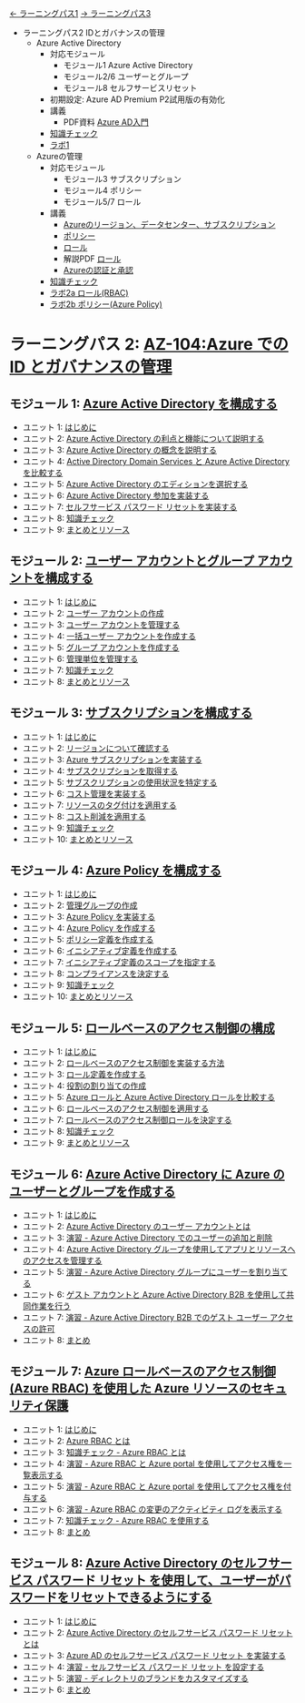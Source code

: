 [← ラーニングパス1](lp1.md)
[→ ラーニングパス3](lp3.md)

- ラーニングパス2 IDとガバナンスの管理
  - Azure Active Directory
    - 対応モジュール
      - モジュール1 Azure Active Directory
      - モジュール2/6 ユーザーとグループ
      - モジュール8 セルフサービスリセット
    - 初期設定: Azure AD Premium P2試用版の有効化
    - 講義
      - PDF資料 [Azure AD入門](../AzureAD/Azure%20AD%E5%85%A5%E9%96%80.pdf)
    - [知識チェック](lp2-1-aad-check.md)
    - [ラボ1](https://github.com/MicrosoftLearning/AZ-104-MicrosoftAzureAdministrator.ja-jp/blob/main/Instructions/Labs/LAB_01-Manage_Azure_AD_Identities.md)
  - Azureの管理
    - 対応モジュール
      - モジュール3 サブスクリプション
      - モジュール4 ポリシー
      - モジュール5/7 ロール
    - 講義
      - [Azureのリージョン、データセンター、サブスクリプション](mod02-01-subscription.md)
      - [ポリシー](mod02-02-policy.md)
      - [ロール](mod02-03-rbac.md)
      - 解説PDF [ロール](pdf/mod02/ロール・ポリシー全体像.pdf)
      - [Azureの認証と承認](../SC/pdf/Azureの認証と承認.pdf)
    - [知識チェック](lp2-2-subscription-check.md)
    - [ラボ2a ロール(RBAC)](https://github.com/MicrosoftLearning/AZ-104-MicrosoftAzureAdministrator.ja-jp/blob/main/Instructions/Labs/LAB_02a_Manage_Subscriptions_and_RBAC.md)
    - [ラボ2b ポリシー(Azure Policy)](https://github.com/MicrosoftLearning/AZ-104-MicrosoftAzureAdministrator.ja-jp/blob/main/Instructions/Labs/LAB_02b-Manage_Governance_via_Azure_Policy.md)


# ラーニングパス 2: [AZ-104:Azure での ID とガバナンスの管理](https://docs.microsoft.com/ja-jp/learn/paths/az-104-manage-identities-governance/)
## モジュール 1: [Azure Active Directory を構成する](https://docs.microsoft.com/ja-jp/learn/modules/configure-azure-active-directory/)
- ユニット 1: [はじめに](https://docs.microsoft.com/ja-jp/learn/modules/configure-azure-active-directory/1-introduction)
- ユニット 2: [Azure Active Directory の利点と機能について説明する](https://docs.microsoft.com/ja-jp/learn/modules/configure-azure-active-directory/2-describe-benefits-features)
- ユニット 3: [Azure Active Directory の概念を説明する](https://docs.microsoft.com/ja-jp/learn/modules/configure-azure-active-directory/3-describe-azure-active-directory-concepts)
- ユニット 4: [Active Directory Domain Services と Azure Active Directory を比較する](https://docs.microsoft.com/ja-jp/learn/modules/configure-azure-active-directory/4-compare-active-directory-domain-services)
- ユニット 5: [Azure Active Directory のエディションを選択する](https://docs.microsoft.com/ja-jp/learn/modules/configure-azure-active-directory/5-select-editions)
- ユニット 6: [Azure Active Directory 参加を実装する](https://docs.microsoft.com/ja-jp/learn/modules/configure-azure-active-directory/6-implement-active-directory-join)
- ユニット 7: [セルフサービス パスワード リセットを実装する](https://docs.microsoft.com/ja-jp/learn/modules/configure-azure-active-directory/7-implement-self-service-password-reset)
- ユニット 8: [知識チェック](https://docs.microsoft.com/ja-jp/learn/modules/configure-azure-active-directory/8-knowledge-check)
- ユニット 9: [まとめとリソース](https://docs.microsoft.com/ja-jp/learn/modules/configure-azure-active-directory/9-summary-resources)
## モジュール 2: [ユーザー アカウントとグループ アカウントを構成する](https://docs.microsoft.com/ja-jp/learn/modules/configure-user-group-accounts/)
- ユニット 1: [はじめに](https://docs.microsoft.com/ja-jp/learn/modules/configure-user-group-accounts/1-introduction)
- ユニット 2: [ユーザー アカウントの作成](https://docs.microsoft.com/ja-jp/learn/modules/configure-user-group-accounts/2-create-user-accounts)
- ユニット 3: [ユーザー アカウントを管理する](https://docs.microsoft.com/ja-jp/learn/modules/configure-user-group-accounts/3-manage-user-accounts)
- ユニット 4: [一括ユーザー アカウントを作成する](https://docs.microsoft.com/ja-jp/learn/modules/configure-user-group-accounts/4-create-bulk-user-accounts)
- ユニット 5: [グループ アカウントを作成する](https://docs.microsoft.com/ja-jp/learn/modules/configure-user-group-accounts/5-create)
- ユニット 6: [管理単位を管理する](https://docs.microsoft.com/ja-jp/learn/modules/configure-user-group-accounts/6-create-administrative-units)
- ユニット 7: [知識チェック](https://docs.microsoft.com/ja-jp/learn/modules/configure-user-group-accounts/7-knowledge-check)
- ユニット 8: [まとめとリソース](https://docs.microsoft.com/ja-jp/learn/modules/configure-user-group-accounts/8-summary-resources)
## モジュール 3: [サブスクリプションを構成する](https://docs.microsoft.com/ja-jp/learn/modules/configure-subscriptions/)
- ユニット 1: [はじめに](https://docs.microsoft.com/ja-jp/learn/modules/configure-subscriptions/1-introduction)
- ユニット 2: [リージョンについて確認する](https://docs.microsoft.com/ja-jp/learn/modules/configure-subscriptions/2-identify-regions)
- ユニット 3: [Azure サブスクリプションを実装する](https://docs.microsoft.com/ja-jp/learn/modules/configure-subscriptions/3-implement-azure-subscriptions)
- ユニット 4: [サブスクリプションを取得する](https://docs.microsoft.com/ja-jp/learn/modules/configure-subscriptions/4-obtain-subscription)
- ユニット 5: [サブスクリプションの使用状況を特定する](https://docs.microsoft.com/ja-jp/learn/modules/configure-subscriptions/5-identify-subscription-usage)
- ユニット 6: [コスト管理を実装する](https://docs.microsoft.com/ja-jp/learn/modules/configure-subscriptions/6-implement-cost-management)
- ユニット 7: [リソースのタグ付けを適用する](https://docs.microsoft.com/ja-jp/learn/modules/configure-subscriptions/7-apply-resource-tagging)
- ユニット 8: [コスト削減を適用する](https://docs.microsoft.com/ja-jp/learn/modules/configure-subscriptions/8-apply-cost-savings)
- ユニット 9: [知識チェック](https://docs.microsoft.com/ja-jp/learn/modules/configure-subscriptions/9-knowledge-check)
- ユニット 10: [まとめとリソース](https://docs.microsoft.com/ja-jp/learn/modules/configure-subscriptions/10-summary-resources)
## モジュール 4: [Azure Policy を構成する](https://docs.microsoft.com/ja-jp/learn/modules/configure-azure-policy/)
- ユニット 1: [はじめに](https://docs.microsoft.com/ja-jp/learn/modules/configure-azure-policy/1-introduction)
- ユニット 2: [管理グループの作成](https://docs.microsoft.com/ja-jp/learn/modules/configure-azure-policy/2-create-management-groups)
- ユニット 3: [Azure Policy を実装する](https://docs.microsoft.com/ja-jp/learn/modules/configure-azure-policy/3-implement-azure-policies)
- ユニット 4: [Azure Policy を作成する](https://docs.microsoft.com/ja-jp/learn/modules/configure-azure-policy/4-create-azure-policies)
- ユニット 5: [ポリシー定義を作成する](https://docs.microsoft.com/ja-jp/learn/modules/configure-azure-policy/5-create-policy-definitions)
- ユニット 6: [イニシアティブ定義を作成する](https://docs.microsoft.com/ja-jp/learn/modules/configure-azure-policy/6-create-initiative-definitions)
- ユニット 7: [イニシアティブ定義のスコープを指定する](https://docs.microsoft.com/ja-jp/learn/modules/configure-azure-policy/7-scope-initiative-definition)
- ユニット 8: [コンプライアンスを決定する](https://docs.microsoft.com/ja-jp/learn/modules/configure-azure-policy/8-determine-compliance)
- ユニット 9: [知識チェック](https://docs.microsoft.com/ja-jp/learn/modules/configure-azure-policy/9-knowledge-check)
- ユニット 10: [まとめとリソース](https://docs.microsoft.com/ja-jp/learn/modules/configure-azure-policy/10-summary-resources)
## モジュール 5: [ロールベースのアクセス制御の構成](https://docs.microsoft.com/ja-jp/learn/modules/configure-role-based-access-control/)
- ユニット 1: [はじめに](https://docs.microsoft.com/ja-jp/learn/modules/configure-role-based-access-control/1-introduction)
- ユニット 2: [ロールベースのアクセス制御を実装する方法](https://docs.microsoft.com/ja-jp/learn/modules/configure-role-based-access-control/2-implement)
- ユニット 3: [ロール定義を作成する](https://docs.microsoft.com/ja-jp/learn/modules/configure-role-based-access-control/3-create-role-definition)
- ユニット 4: [役割の割り当ての作成](https://docs.microsoft.com/ja-jp/learn/modules/configure-role-based-access-control/4-create-role-assignment)
- ユニット 5: [Azure ロールと Azure Active Directory ロールを比較する](https://docs.microsoft.com/ja-jp/learn/modules/configure-role-based-access-control/5-compare-azure-roles-to-azure-ad-roles)
- ユニット 6: [ロールベースのアクセス制御を適用する](https://docs.microsoft.com/ja-jp/learn/modules/configure-role-based-access-control/6-apply-authentication)
- ユニット 7: [ロールベースのアクセス制御ロールを決定する](https://docs.microsoft.com/ja-jp/learn/modules/configure-role-based-access-control/7-determine-roles)
- ユニット 8: [知識チェック](https://docs.microsoft.com/ja-jp/learn/modules/configure-role-based-access-control/8-knowledge-check)
- ユニット 9: [まとめとリソース](https://docs.microsoft.com/ja-jp/learn/modules/configure-role-based-access-control/9-summary-resources)
## モジュール 6: [Azure Active Directory に Azure のユーザーとグループを作成する](https://docs.microsoft.com/ja-jp/learn/modules/create-users-and-groups-in-azure-active-directory/)
- ユニット 1: [はじめに](https://docs.microsoft.com/ja-jp/learn/modules/create-users-and-groups-in-azure-active-directory/1-introduction)
- ユニット 2: [Azure Active Directory のユーザー アカウントとは](https://docs.microsoft.com/ja-jp/learn/modules/create-users-and-groups-in-azure-active-directory/2-user-accounts-azure-ad)
- ユニット 3: [演習 - Azure Active Directory でのユーザーの追加と削除](https://docs.microsoft.com/ja-jp/learn/modules/create-users-and-groups-in-azure-active-directory/3-exercise-add-delete-users-azure-ad)
- ユニット 4: [Azure Active Directory グループを使用してアプリとリソースへのアクセスを管理する](https://docs.microsoft.com/ja-jp/learn/modules/create-users-and-groups-in-azure-active-directory/4-manage-app-resource-access-azure-ad-groups)
- ユニット 5: [演習 - Azure Active Directory グループにユーザーを割り当てる](https://docs.microsoft.com/ja-jp/learn/modules/create-users-and-groups-in-azure-active-directory/5-exercise-assign-users-azure-ad-groups)
- ユニット 6: [ゲスト アカウントと Azure Active Directory B2B を使用して共同作業を行う](https://docs.microsoft.com/ja-jp/learn/modules/create-users-and-groups-in-azure-active-directory/6-collaborate-guest-accounts-azure-ad-b2b)
- ユニット 7: [演習 - Azure Active Directory B2B でのゲスト ユーザー アクセスの許可](https://docs.microsoft.com/ja-jp/learn/modules/create-users-and-groups-in-azure-active-directory/7-exercise-guest-user-access-azure-ad-b2b)
- ユニット 8: [まとめ](https://docs.microsoft.com/ja-jp/learn/modules/create-users-and-groups-in-azure-active-directory/8-summary)
## モジュール 7: [Azure ロールベースのアクセス制御 (Azure RBAC) を使用した Azure リソースのセキュリティ保護](https://docs.microsoft.com/ja-jp/learn/modules/secure-azure-resources-with-rbac/)
- ユニット 1: [はじめに](https://docs.microsoft.com/ja-jp/learn/modules/secure-azure-resources-with-rbac/1-introduction)
- ユニット 2: [Azure RBAC とは](https://docs.microsoft.com/ja-jp/learn/modules/secure-azure-resources-with-rbac/2-rbac-overview)
- ユニット 3: [知識チェック - Azure RBAC とは](https://docs.microsoft.com/ja-jp/learn/modules/secure-azure-resources-with-rbac/3-knowledge-check-rbac-overview)
- ユニット 4: [演習 - Azure RBAC と Azure portal を使用してアクセス権を一覧表示する](https://docs.microsoft.com/ja-jp/learn/modules/secure-azure-resources-with-rbac/4-list-access)
- ユニット 5: [演習 - Azure RBAC と Azure portal を使用してアクセス権を付与する](https://docs.microsoft.com/ja-jp/learn/modules/secure-azure-resources-with-rbac/5-grant-access)
- ユニット 6: [演習 - Azure RBAC の変更のアクティビティ ログを表示する](https://docs.microsoft.com/ja-jp/learn/modules/secure-azure-resources-with-rbac/6-view-activity-logs)
- ユニット 7: [知識チェック - Azure RBAC を使用する](https://docs.microsoft.com/ja-jp/learn/modules/secure-azure-resources-with-rbac/7-knowledge-check-rbac)
- ユニット 8: [まとめ](https://docs.microsoft.com/ja-jp/learn/modules/secure-azure-resources-with-rbac/8-summary)
## モジュール 8: [Azure Active Directory のセルフサービス パスワード リセット を使用して、ユーザーがパスワードをリセットできるようにする](https://docs.microsoft.com/ja-jp/learn/modules/allow-users-reset-their-password/)
- ユニット 1: [はじめに](https://docs.microsoft.com/ja-jp/learn/modules/allow-users-reset-their-password/1-introduction)
- ユニット 2: [Azure Active Directory のセルフサービス パスワード リセット とは](https://docs.microsoft.com/ja-jp/learn/modules/allow-users-reset-their-password/2-self-service-password-reset)
- ユニット 3: [Azure AD のセルフサービス パスワード リセット を実装する](https://docs.microsoft.com/ja-jp/learn/modules/allow-users-reset-their-password/3-implement-azure-ad-self-service-password-reset)
- ユニット 4: [演習 - セルフサービス パスワード リセット を設定する](https://docs.microsoft.com/ja-jp/learn/modules/allow-users-reset-their-password/4-exercise-set-up-self-service-password-reset)
- ユニット 5: [演習 - ディレクトリのブランドをカスタマイズする](https://docs.microsoft.com/ja-jp/learn/modules/allow-users-reset-their-password/5-exercise-customize-directory-branding)
- ユニット 6: [まとめ](https://docs.microsoft.com/ja-jp/learn/modules/allow-users-reset-their-password/6-summary)
